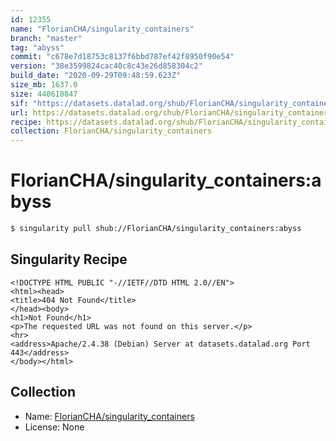 ```yaml
---
id: 12355
name: "FlorianCHA/singularity_containers"
branch: "master"
tag: "abyss"
commit: "c678e7d18753c8137f6bbd787ef42f8950f90e54"
version: "38e3599824cac40c8c43e26d858304c2"
build_date: "2020-09-29T09:48:59.623Z"
size_mb: 1637.0
size: 440610847
sif: "https://datasets.datalad.org/shub/FlorianCHA/singularity_containers/abyss/2020-09-29-c678e7d1-38e35998/38e3599824cac40c8c43e26d858304c2.sif"
url: https://datasets.datalad.org/shub/FlorianCHA/singularity_containers/abyss/2020-09-29-c678e7d1-38e35998/
recipe: https://datasets.datalad.org/shub/FlorianCHA/singularity_containers/abyss/2020-09-29-c678e7d1-38e35998/Singularity
collection: FlorianCHA/singularity_containers
---
```


# FlorianCHA/singularity_containers:abyss

```bash
$ singularity pull shub://FlorianCHA/singularity_containers:abyss
```

## Singularity Recipe

```singularity
<!DOCTYPE HTML PUBLIC "-//IETF//DTD HTML 2.0//EN">
<html><head>
<title>404 Not Found</title>
</head><body>
<h1>Not Found</h1>
<p>The requested URL was not found on this server.</p>
<hr>
<address>Apache/2.4.38 (Debian) Server at datasets.datalad.org Port 443</address>
</body></html>
```

## Collection

 - Name: [FlorianCHA/singularity_containers](https://github.com/FlorianCHA/singularity_containers)
 - License: None


